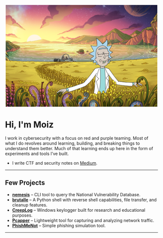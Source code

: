 <div align="center">
  <img src="banner.webp" alt="Banner"  width="500" height="335">
</div>

# Hi, I'm Moiz

I work in cybersecurity with a focus on red and purple teaming. Most of what I do revolves around learning, building, and breaking things to understand them better. Much of that learning ends up here in the form of experiments and tools I’ve built.

- I write CTF and security notes on [Medium](https://medium.com/@rizzziom).  

---

## Few Projects
- **[nemesis](https://github.com/RIZZZIOM/nemesis)** – CLI tool to query the National Vulnerability Database.  
- **[brutalle](https://github.com/RIZZZIOM/brutalle)** – A Python shell with reverse shell capabilities, file transfer, and cleanup features.  
- **[CreepLog](https://github.com/RIZZZIOM/creeplog)** – Windows keylogger built for research and educational purposes.  
- **[Pcapper](https://github.com/RIZZZIOM/pcapper)** – Lightweight tool for capturing and analyzing network traffic.  
- **[PhishMeNot](https://github.com/RIZZZIOM/PhishMeNot)** – Simple phishing simulation tool.  

---
